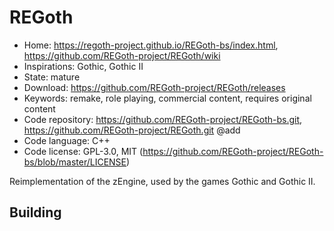 # REGoth

- Home: https://regoth-project.github.io/REGoth-bs/index.html, https://github.com/REGoth-project/REGoth/wiki
- Inspirations: Gothic, Gothic II
- State: mature
- Download: https://github.com/REGoth-project/REGoth/releases
- Keywords: remake, role playing, commercial content, requires original content
- Code repository: https://github.com/REGoth-project/REGoth-bs.git, https://github.com/REGoth-project/REGoth.git @add
- Code language: C++
- Code license: GPL-3.0, MIT (https://github.com/REGoth-project/REGoth-bs/blob/master/LICENSE)

Reimplementation of the zEngine, used by the games Gothic and Gothic II.

## Building
